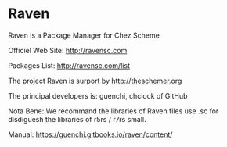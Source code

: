 # Raven
Raven is a Package Manager for Chez Scheme

Officiel Web Site: http://ravensc.com

Packages List: http://ravensc.com/list

The project Raven is surport by http://theschemer.org

The principal developers is: guenchi, chclock of GitHub

Nota Bene: We recommand the libraries of Raven files use .sc for disdiguesh the libraries of r5rs / r7rs small.

Manual: https://guenchi.gitbooks.io/raven/content/



